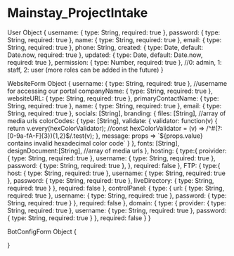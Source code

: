 # Mainstay_ProjectIntake
User Object
{
  username: { type: String, required: true },
  password: { type: String, required: true },
  name: { type: String, required: true },
  email: { type: String, required: true },
  phone: String,
  created: { type: Date, default: Date.now, required: true },
  updated: { type: Date, default: Date.now, required: true },
  permission: { type: Number, required: true }, //0: admin, 1: staff, 2: user (more roles can be added in the future) 
}

WebsiteForm Object
{
    username: { type: String, required: true }, //username for accessing our portal
    companyName: { type: String, required: true },
    websiteURL: { type: String, required: true },
    primaryContactName: { type: String, required: true },
    name: { type: String, required: true },
    email: { type: String, required: true },
    socials: \[String\],
    branding: {
        files: \[String\], //array of media urls
        colorCodes: {
            type: \[String\],
            validate: {
            validator: function(v) {
                return v.every(hexColorValidator); //const hexColorValidator = (v) => /^#(?:\[0-9a-fA-F\]{3}){1,2}$/.test(v);
            },
            message: props => \`${props.value} contains invalid hexadecimal color code\`
            }
        },
        fonts: \[String\],
        designDocument:\[String\], //array of media urls
    },
    hosting: {
        type:{
            proivider: { type: String, required: true }, 
            username: { type: String, required: true }, 
            password: { type: String, required: true }, 
        },
        required: false
    },
    FTP: {
        type:{
            host: { type: String, required: true }, 
            username: { type: String, required: true }, 
            password: { type: String, required: true }, 
            liveDirectory: { type: String, required: true }
        },
        required: false
    },
    controlPanel: {
        type: {
            url: { type: String, required: true }, 
            username: { type: String, required: true },
            password: { type: String, required: true }
        },
        required: false
    },
    domain: {
        type: {
            provider: { type: String, required: true }, 
            username: { type: String, required: true },
            password: { type: String, required: true }
        },
        required: false
    }
}

BotConfigForm Object
{

}